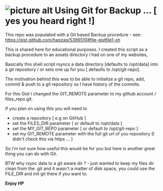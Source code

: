 ![picture alt](http://www.tikalk.com/files/upload/1/tikal_com_logo45n45.png "Tikal Community") Using Git for Backup ... [ yes you heard right !]
======================

This repo was populated with a Git based Backup procedure - see: https://gist.github.com/hagzag/5396510#file-gistfile1-sh

This is shared here for educational purposes.
I created this script as a backup procedure to an assets directory I had on one of my websites, 

Basically this shell script rsyncs a data directory [defaults to /opt/data] into a git repository / or sets one up for you [ defaults to /opt/git-repo]. 

The motivation behind this was to be able to initialize a git repo, add, commit & push to a git repository so I have history of the commits. 

For this Gist I changed the GIT_REMOTE parameter to my github account / files_repo.git. 

If you plan on using this you will need to 

- create a repository [ e.g on GitHub ] 
- set the FILES_DIR parameter [ or default to /opt/data ] 
- set the MY_GIT_REPO parameter [ or default to /opt/git-repo ] 
- set my GIT_REMOTE parameter with the full git url of you repository [I didn't check this via https ... ] 

So i'm not sure how useful this would be for you but here is another great thing you can do with Git. 

BTW why rsync data to a git aware dir ? - just wanted to keep my files dir clean from the .git and it wasn't a matter of disk space, you could use the FILE_DIR and init git there if you want to. 

**Enjoy HP**



